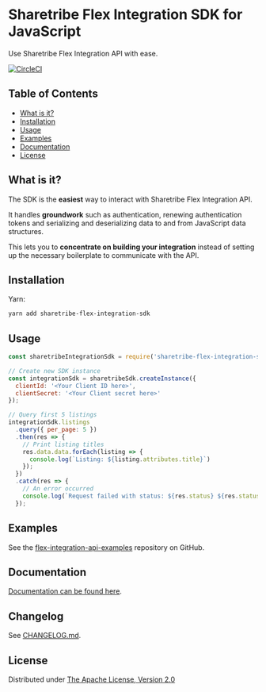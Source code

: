 # Sharetribe Flex Integration SDK for JavaScript

Use Sharetribe Flex Integration API with ease.

[![CircleCI](https://circleci.com/gh/sharetribe/flex-integration-sdk-js.svg?style=svg&circle-token=5d118cf6f162884ba97e421c29c94f5c848ba28a)](https://circleci.com/gh/sharetribe/flex-integration-sdk-js)

## Table of Contents

* [What is it?](#what-is-it)
* [Installation](#installation)
* [Usage](#usage)
* [Examples](#examples)
* [Documentation](#documentation)
* [License](#license)

## What is it?

The SDK is the **easiest** way to interact with Sharetribe Flex Integration API.

It handles **groundwork** such as authentication, renewing authentication tokens
and serializing and deserializing data to and from JavaScript data structures.

This lets you to **concentrate on building your integration** instead
of setting up the necessary boilerplate to communicate with the API.

## Installation

Yarn:

```sh
yarn add sharetribe-flex-integration-sdk
```

## Usage

```js
const sharetribeIntegrationSdk = require('sharetribe-flex-integration-sdk');

// Create new SDK instance
const integrationSdk = sharetribeSdk.createInstance({
  clientId: '<Your Client ID here>',
  clientSecret: '<Your Client secret here>'
});

// Query first 5 listings
integrationSdk.listings
  .query({ per_page: 5 })
  .then(res => {
    // Print listing titles
    res.data.data.forEach(listing => {
      console.log(`Listing: ${listing.attributes.title}`)
    });
  })
  .catch(res => {
    // An error occurred
    console.log(`Request failed with status: ${res.status} ${res.statusText}`);
  });
```

## Examples

See the
[flex-integration-api-examples](https://github.com/sharetribe/flex-integration-api-examples)
repository on GitHub.

## Documentation

[Documentation can be found
here](https://sharetribe.github.io/flex-integration-sdk-js/).

## Changelog

See
[CHANGELOG.md](https://github.com/sharetribe/flex-integration-sdk-js/blob/master/CHANGELOG.md).

## License

Distributed under [The Apache License, Version
2.0](https://github.com/sharetribe/flex-integration-sdk-js/tree/master/LICENSE)
